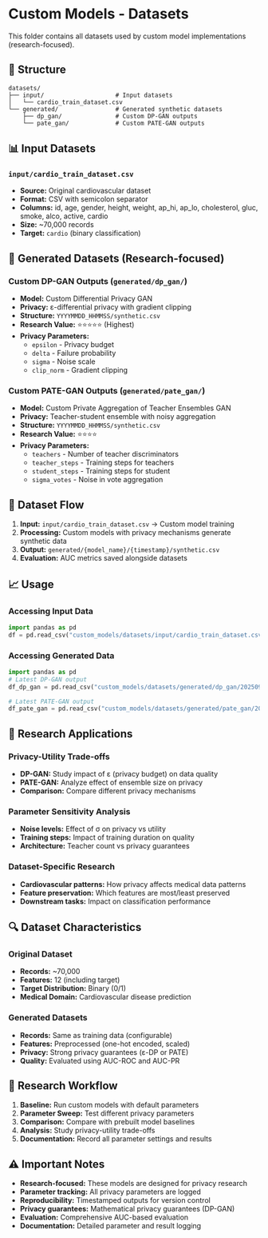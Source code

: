 # Custom Models - Datasets

This folder contains all datasets used by custom model implementations (research-focused).

## 📁 Structure

```
datasets/
├── input/                    # Input datasets
│   └── cardio_train_dataset.csv
└── generated/                # Generated synthetic datasets
    ├── dp_gan/               # Custom DP-GAN outputs
    └── pate_gan/             # Custom PATE-GAN outputs
```

## 📊 Input Datasets

### `input/cardio_train_dataset.csv`
- **Source:** Original cardiovascular dataset
- **Format:** CSV with semicolon separator
- **Columns:** id, age, gender, height, weight, ap_hi, ap_lo, cholesterol, gluc, smoke, alco, active, cardio
- **Size:** ~70,000 records
- **Target:** `cardio` (binary classification)

## 🔬 Generated Datasets (Research-focused)

### Custom DP-GAN Outputs (`generated/dp_gan/`)
- **Model:** Custom Differential Privacy GAN
- **Privacy:** ε-differential privacy with gradient clipping
- **Structure:** `YYYYMMDD_HHMMSS/synthetic.csv`
- **Research Value:** ⭐⭐⭐⭐⭐ (Highest)
- **Privacy Parameters:**
  - `epsilon` - Privacy budget
  - `delta` - Failure probability
  - `sigma` - Noise scale
  - `clip_norm` - Gradient clipping

### Custom PATE-GAN Outputs (`generated/pate_gan/`)
- **Model:** Custom Private Aggregation of Teacher Ensembles GAN
- **Privacy:** Teacher-student ensemble with noisy aggregation
- **Structure:** `YYYYMMDD_HHMMSS/synthetic.csv`
- **Research Value:** ⭐⭐⭐⭐
- **Privacy Parameters:**
  - `teachers` - Number of teacher discriminators
  - `teacher_steps` - Training steps for teachers
  - `student_steps` - Training steps for student
  - `sigma_votes` - Noise in vote aggregation

## 🔄 Dataset Flow

1. **Input:** `input/cardio_train_dataset.csv` → Custom model training
2. **Processing:** Custom models with privacy mechanisms generate synthetic data
3. **Output:** `generated/{model_name}/{timestamp}/synthetic.csv`
4. **Evaluation:** AUC metrics saved alongside datasets

## 📈 Usage

### Accessing Input Data
```python
import pandas as pd
df = pd.read_csv("custom_models/datasets/input/cardio_train_dataset.csv", sep=";")
```

### Accessing Generated Data
```python
import pandas as pd
# Latest DP-GAN output
df_dp_gan = pd.read_csv("custom_models/datasets/generated/dp_gan/20250909_120000/synthetic.csv")

# Latest PATE-GAN output
df_pate_gan = pd.read_csv("custom_models/datasets/generated/pate_gan/20250909_120000/synthetic.csv")
```

## 🔬 Research Applications

### Privacy-Utility Trade-offs
- **DP-GAN:** Study impact of ε (privacy budget) on data quality
- **PATE-GAN:** Analyze effect of ensemble size on privacy
- **Comparison:** Compare different privacy mechanisms

### Parameter Sensitivity Analysis
- **Noise levels:** Effect of σ on privacy vs utility
- **Training steps:** Impact of training duration on quality
- **Architecture:** Teacher count vs privacy guarantees

### Dataset-Specific Research
- **Cardiovascular patterns:** How privacy affects medical data patterns
- **Feature preservation:** Which features are most/least preserved
- **Downstream tasks:** Impact on classification performance

## 🔍 Dataset Characteristics

### Original Dataset
- **Records:** ~70,000
- **Features:** 12 (including target)
- **Target Distribution:** Binary (0/1)
- **Medical Domain:** Cardiovascular disease prediction

### Generated Datasets
- **Records:** Same as training data (configurable)
- **Features:** Preprocessed (one-hot encoded, scaled)
- **Privacy:** Strong privacy guarantees (ε-DP or PATE)
- **Quality:** Evaluated using AUC-ROC and AUC-PR

## 🚀 Research Workflow

1. **Baseline:** Run custom models with default parameters
2. **Parameter Sweep:** Test different privacy parameters
3. **Comparison:** Compare with prebuilt model baselines
4. **Analysis:** Study privacy-utility trade-offs
5. **Documentation:** Record all parameter settings and results

## ⚠️ Important Notes

- **Research-focused:** These models are designed for privacy research
- **Parameter tracking:** All privacy parameters are logged
- **Reproducibility:** Timestamped outputs for version control
- **Privacy guarantees:** Mathematical privacy guarantees (DP-GAN)
- **Evaluation:** Comprehensive AUC-based evaluation
- **Documentation:** Detailed parameter and result logging
